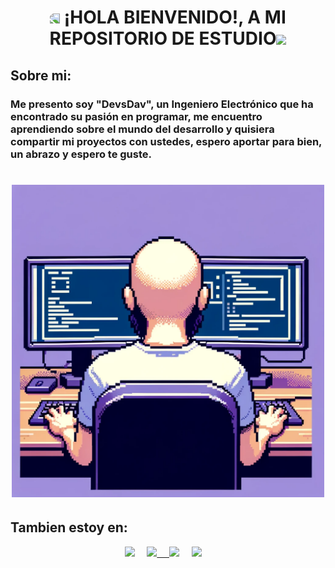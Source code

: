 <!-- Heading -->
<h1 align="center"><img src = "https://media.tenor.com/xubUJsYKtH8AAAAi/dinosaur-cute.gif" style ="transform:scaleX(-1);" width = 40px > ¡HOLA BIENVENIDO!, A MI REPOSITORIO DE ESTUDIO<img src = "https://media.tenor.com/xubUJsYKtH8AAAAi/dinosaur-cute.gif" style ="transform:scaleX(1);" width = 40px ></h1>

<h2>Sobre mi:</h2>

### Me presento soy "**DevsDav**", un Ingeniero Electrónico que ha encontrado su pasión en programar, me encuentro aprendiendo sobre el mundo del desarrollo y quisiera compartir mi proyectos con ustedes, espero aportar para bien, un abrazo y espero te guste.

<h1 align="center">
<img src = "images/pixelart.png" width = 500px >
</h1>

<h2>Tambien estoy en:</h2>
<p align="center"> 
  <a href="https://www.youtube.com/channel/UCDGPEVysmSob0MqdfhjCBtw"><img src="https://img.shields.io/badge/YouTube-FB0000?style=for-the-badge&logo=youtube&labelColor=FB0000" /></a>&nbsp;&nbsp;&nbsp;&nbsp;
  <a href="https://www.instagram.com/devsdav?igsh=MWtvd3J3NDd5eThmMA=="><img src="https://img.shields.io/badge/Instagram-68BFFF?style=for-the-badge&logo=instagram&logoColor=FFFFFF
" />&nbsp;&nbsp;&nbsp;&nbsp;  
  <a href="https://www.twitch.tv/devsdav"><img src="https://img.shields.io/badge/Twitch-8A2BE2?style=for-the-badge&logo=twitch&logoColor=FFFFFF" /></a>&nbsp;&nbsp;&nbsp;&nbsp;</a>
  <a href="https://www.linkedin.com/in/diegoarenasv/"><img src="https://img.shields.io/badge/linkedin-%230077B5.svg?&style=for-the-badge&logo=linkedin&logoColor=white" /></a>&nbsp;&nbsp;&nbsp;&nbsp;
</p>



<!--
**DAVstudy/DAVstudy** is a ✨ _special_ ✨ repository because its `README.md` (this file) appears on your GitHub profile.

Here are some ideas to get you started:

- 🔭 I’m currently working on ...
- 🌱 I’m currently learning ...
- 👯 I’m looking to collaborate on ...
- 🤔 I’m looking for help with ...
- 💬 Ask me about ...
- 📫 How to reach me: ...
- 😄 Pronouns: ...
- ⚡ Fun fact: ...
-->
